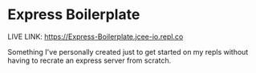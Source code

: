 # Express Boilerplate

LIVE LINK: https://Express-Boilerplate.jcee-io.repl.co

Something I've personally created just to get started on my repls without having to recrate an express server from scratch.
